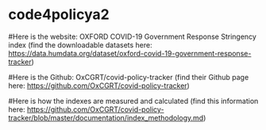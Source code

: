 # code4policya2

#Here is the website: OXFORD COVID-19 Government Response Stringency index
(find the downloadable datasets here: https://data.humdata.org/dataset/oxford-covid-19-government-response-tracker)

#Here is the Github: OxCGRT/covid-policy-tracker
(find their Github page here: https://github.com/OxCGRT/covid-policy-tracker)

#Here is how the indexes are measured and calculated 
(find this information here: https://github.com/OxCGRT/covid-policy-tracker/blob/master/documentation/index_methodology.md)
